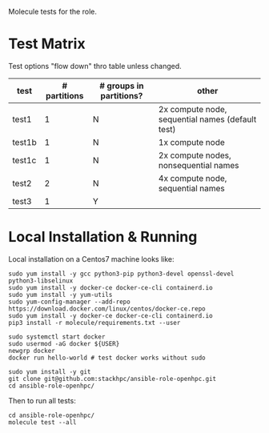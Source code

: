 Molecule tests for the role.

# Test Matrix

Test options "flow down" thro table unless changed.

test   | # partitions | # groups in partitions? | other
---    | ---          | ---                     | ---
test1  | 1            | N                       | 2x compute node, sequential names (default test)
test1b | 1            | N                       | 1x compute node
test1c | 1            | N                       | 2x compute nodes, nonsequential names
test2  | 2            | N                       | 4x compute node, sequential names
test3  | 1            | Y                       |

# Local Installation & Running

Local installation on a Centos7 machine looks like:

    sudo yum install -y gcc python3-pip python3-devel openssl-devel python3-libselinux
    sudo yum install -y docker-ce docker-ce-cli containerd.io
    sudo yum install -y yum-utils
    sudo yum-config-manager --add-repo https://download.docker.com/linux/centos/docker-ce.repo
    sudo yum install -y docker-ce docker-ce-cli containerd.io
    pip3 install -r molecule/requirements.txt --user
    
    sudo systemctl start docker
    sudo usermod -aG docker ${USER}
    newgrp docker
    docker run hello-world # test docker works without sudo
    
    sudo yum install -y git
    git clone git@github.com:stackhpc/ansible-role-openhpc.git
    cd ansible-role-openhpc/
    
Then to run all tests:

    cd ansible-role-openhpc/
    molecule test --all

